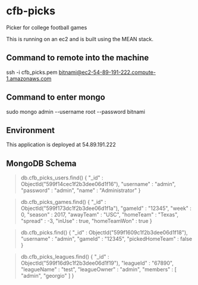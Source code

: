 # cfb-picks
Picker for college football games<p>
This is running on an ec2 and is built using the MEAN stack.

## Command to remote into the machine
ssh -i cfb_picks.pem bitnami@ec2-54-89-191-222.compute-1.amazonaws.com

## Command to enter mongo
sudo mongo admin --username root --password bitnami

## Environment
This application is deployed at 54.89.191.222

## MongoDB Schema
> db.cfb_picks_users.find()
{ "_id" : ObjectId("599f14cec1f2b3dee06d1f16"), "username" : "admin", "password" : "admin", "name" : "Administrator" }

> db.cfb_picks_games.find()
{ "_id" : ObjectId("599f173dc1f2b3dee06d1f1a"), "gameId" : "12345", "week" : 0, "season" : 2017, "awayTeam" : "USC", "homeTeam" : "Texas", "spread" : -3, "inUse" : true, "homeTeamWon" : true }

> db.cfb_picks.find()
{ "_id" : ObjectId("599f1609c1f2b3dee06d1f18"), "username" : "admin", "gameId" : "12345", "pickedHomeTeam" : false }

> db.cfb_picks_leagues.find()
{ "_id" : ObjectId("599f16d9c1f2b3dee06d1f19"), "leagueId" : "67890", "leagueName" : "test", "leagueOwner" : "admin", "members" : [ "admin", "georgio" ] }
